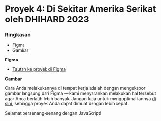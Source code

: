 # Proyek 4: Di Sekitar Amerika Serikat oleh DHIHARD 2023

### Ringkasan

* Figma
* Gambar

**Figma**

* [Tautan ke proyek di Figma](https://www.figma.com/file/SurN1jaeEQIhuZEDMhmWWf/Sprint-4-Around-The-U.S.-desktop-mobile?node-id=0%3A1)

**Gambar**

Cara Anda melakukannya di tempat kerja adalah dengan mengekspor gambar langsung dari Figma — kami menyarankan melakukan hal tersebut agar Anda berlatih lebih banyak. Jangan lupa untuk mengoptimalkannya [di sini](https://tinypng.com/), sehingga proyek Anda dapat dimuat dengan lebih cepat.

Selamat bersenang-senang dengan JavaScript!
